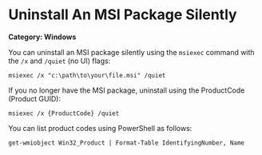 # Uninstall An MSI Package Silently

__Category: Windows__ 

You can uninstall an MSI package silently using the `msiexec` command with the `/x` and `/quiet` (no UI) flags:

```shell
msiexec /x "c:\path\to\your\file.msi" /quiet
```

If you no longer have the MSI package, uninstall using the ProductCode (Product GUID):

```shell
msiexec /x {ProductCode} /quiet
```

You can list product codes using PowerShell as follows:

```shell
get-wmiobject Win32_Product | Format-Table IdentifyingNumber, Name
```
